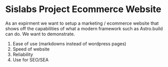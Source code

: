 # Sislabs Project Ecommerce Website

As an expirment we want to setup a marketing / ecommerce website that shows off the capabilities of what a modern framework such as Astro.build can do.
We want to demonstrate.

1. Ease of use (markdowns instead of wordpress pages)
2. Speed of website
3. Reliability
4. Use for SEO/SEA


